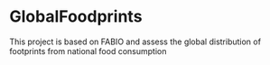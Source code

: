 # GlobalFoodprints
This project is based on FABIO and assess the global distribution of footprints from national food consumption
